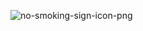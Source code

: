 ![no-smoking-sign-icon-png](https://github.com/demetrisdev/mern-cigarettes-counter/assets/112802137/e33fdc49-67ba-4fe8-b51b-5d38f5988f5b)
